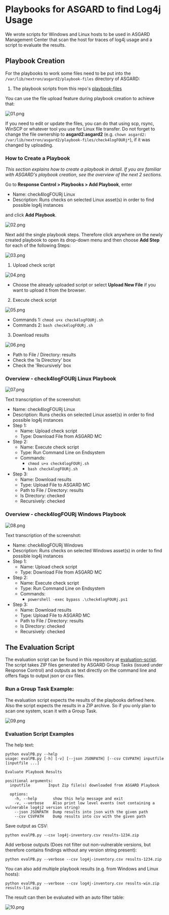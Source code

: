 # Playbooks for ASGARD to find Log4j Usage
We wrote scripts for Windows and Linux hosts to be used in ASGARD Management Center that scan the host for traces of log4j usage and a script to evaluate the results.

## Playbook Creation
For the playbooks to work some files need to be put into the `/var/lib/nextron/asgard2/playbook-files` directory of ASGARD:

1. The playbook scripts from this repo's [playbook-files](playbook-files)

You can use the file upload feature during playbook creation to achieve that:

![01.png](img/01.png)

If you need to edit or update the files, you can do that using scp, rsync, WinSCP or whatever tool you use for Linux file transfer. Do not forget to change the file ownership to **asgard2:asgard2**
(e.g. `chown asgard2: /var/lib/nextron/asgard2/playbook-files/check4logFOURj*`), if it was changed by uploading.


### How to Create a Playbook
*This section explains how to create a playbook in detail. If you are familiar with ASGARD's playbook creation, see the overview of the next 2 sections.*

Go to **Response Control > Playbooks > Add Playbook**, enter
* Name: check4logFOURj Linux
* Description: Runs checks on selected Linux asset(s) in order to find possible log4j instances

and click **Add Playbook**.

![02.png](img/02.png)

Next add the single playbook steps. Therefore click anywhere on the newly created playbook to open its drop-down menu and then choose **Add Step** for each of the following Steps:

![03.png](img/03.png)

1. Upload check script

![04.png](img/04.png)

- Choose the already uploaded script or select **Upload New File** if you want to upload it from the browser.

2. Execute check script

![05.png](img/05.png)

- Commands 1: `chmod u+x check4logFOURj.sh`
- Commands 2: `bash check4logFOURj.sh`
    
3. Download results 

![06.png](img/06.png)

- Path to File / Directory: results
- Check the 'Is Directory' box
- Check the 'Recursively' box

### Overview - check4logFOURj Linux Playbook

![07.png](img/07.png)

Text transcription of the screenshot:
* Name: check4logFOURj Linux
* Description: Runs checks on selected Linux asset(s) in order to find possible log4j instances
* Step 1:
	* Name: Upload check script
    * Type: Download File from ASGARD MC
* Step 2:
	* Name: Execute check script
    * Type: Run Command Line on Endsystem
    * Commands:
        - `chmod u+x check4logFOURj.sh`
        - `bash check4logFOURj.sh`
* Step 3:
	* Name: Download results
    * Type: Upload File to ASGARD MC
    * Path to File / Directory: results
    * Is Directory: checked
    * Recursively: checked

### Overview - check4logFOURj Windows Playbook

![08.png](img/08.png)

Text transcription of the screenshot:
* Name: check4logFOURj Windows
* Description: Runs checks on selected Windows asset(s) in order to find possible log4j instances
* Step 1:
	* Name: Upload check script
    * Type: Download File from ASGARD MC
* Step 2:
	* Name: Execute check script
    * Type: Run Command Line on Endsystem
    * Commands:
        - `powershell -exec bypass .\check4logFOURj.ps1`
* Step 3:
	* Name: Download results
    * Type: Upload File to ASGARD MC
    * Path to File / Directory: results
    * Is Directory: checked
    * Recursively: checked

## The Evaluation Script
The evaluation script can be found in this repository at [evaluation-script](evaluation-script). The script takes ZIP files generated by ASGARD Group Tasks (issued under Response Control)
and outputs as text directly on the command line and offers flags to output json or csv files.

### Run a Group Task Example:

The evaluation script expects the results of the playbooks defined here. Also the script expects the results in a ZIP archive. So if you only plan to scan one system, scan it with a Group Task.

![09.png](img/09.png)

### Evaluation Script Examples

The help text:

```none
python evalPB.py --help
usage: evalPB.py [-h] [-v] [--json JSONPATH] [--csv CSVPATH] inputfile [inputfile ...]

Evaluate Playbook Results

positional arguments:
  inputfile        Input Zip file(s) downloaded from ASGARD Playbook

  options:
    -h, --help       show this help message and exit
    -v, --verbose    Also print low level events (not containing a vulnerable log4j2 version string)
    --json JSONPATH  Dump results into json with the given path
    --csv CSVPATH    Dump results into csv with the given path
```

Save output as CSV:

```none
python evalPB.py --csv log4j-inventory.csv results-1234.zip
```

Add verbose outputs (Does not filter out non-vulnerable versions, but therefore contains findings without any version string present):

```none
python evalPB.py --verbose --csv log4j-inventory.csv results-1234.zip
```

You can also add multiple playbook results (e.g. from Windows and Linux hosts):
```none
python evalPB.py --verbose --csv log4j-inventory.csv results-win.zip results-lin.zip
```

The result can then be evaluated with an auto filter table:

![10.png](img/10.png)

